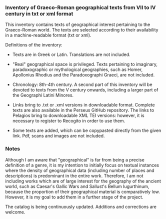 ### Inventory of Graeco-Roman geographical texts from VII to IV century in txt or xml format

This inventory contains texts of geographical interest pertaining to the Graeco-Roman world. The texts are selected according to their availability in a machine-readable format (txt or xml). 

Definitions of the inventory: 

- Texts are in Greek or Latin. Translations are not included. 

- "Real" geographical space is privileged. Texts pertaining to imaginary, paradoxographic or mythological geographies, such as Homer, Apollonius Rhodius and the Paradoxographi Graeci, are not included. 

- Chronology: 8th-4th century. A second part of this inventory will be devoted to texts from the V century onwards, including a larger part of the Geographi Latini Minores. 

- Links bring to .txt or .xml versions in downloadable format. Complete texts are also available in the Perseus GitHub repository. The links to Pelagios bring to downloadable XML TEI versions: however, it is necessary to register to Recogito in order to use them. 

- Some texts are added, which can be copypasted directly from the given link. Pdf, scans and images are not included. 

### Notes

Although I am aware that "geographical" is far from being a precise definition of a genre, it is my intention to initially focus on textual instances where the density of geographical data (including number of places and descriptions) is predominant in the entire work. Therefore, I am not including works which are of large interest for the geography of the ancient world, such as Caesar's Gallic Wars and Sallust's Bellum Iugurthinum, because the proportion of their geographical material is comparatively low. However, it is my goal to add them in a further stage of the project.   
  
The catalog is being continuously updated. Additions and corrections are welcome.   
  

